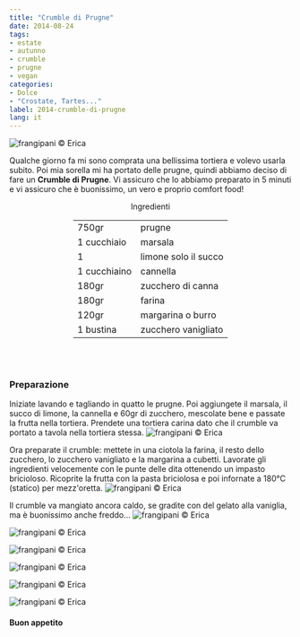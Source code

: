 ```yaml
---
title: "Crumble di Prugne"
date: 2014-08-24
tags:
- estate
- autunno
- crumble
- prugne
- vegan
categories:
- Dolce
- "Crostate, Tartes..."
label: 2014-crumble-di-prugne
lang: it
---
```

![](../2014-08-24-crumble-di-prugne/header.jpeg "frangipani © Erica")

Qualche giorno fa mi sono comprata una bellissima tortiera e volevo usarla subito. Poi mia sorella mi ha portato delle prugne, quindi abbiamo deciso di fare un **Crumble di Prugne**. Vi assicuro che lo abbiamo preparato in 5 minuti e vi assicuro che è buonissimo, un vero e proprio comfort food!


<div id="wrapper" style="text-align: center">
  <div id="yourdiv" style="display: inline-block;">
    <div class="ingredients" itemscope itemtype="http://schema.org/Recipe">
      <span itemprop="name" style="display:none;">Crumble di Prugne</span>
      <span itemprop="recipeCategory" style="display:none;">Dolce</span>
      <img itemprop="image" style="display:none;" class="ignore-gallery-item" src="../2014-08-24-crumble-di-prugne/header.jpeg"/>
      <span itemprop="author" style="display:none;">Erica Raiano</span>
      <span itemprop="description" style="display:none;">Crumble di Prugne un comfort food pazzesco!</span>
      <div class="ingredients-title">Ingredienti</div>
      <table>
        <tbody>
          <tr itemprop="recipeIngredient">
            <td>750gr</td>
            <td>prugne</td>
          </tr>
          <tr itemprop="recipeIngredient">
            <td>1 cucchiaio</td>
            <td>marsala</td>
          </tr>
          <tr itemprop="recipeIngredient">
            <td>1</td>
            <td>limone solo il succo</td>
          </tr>
          <tr itemprop="recipeIngredient">
            <td>1 cucchiaino</td>
            <td>cannella</td>
          </tr>
          <tr itemprop="recipeIngredient">
            <td>180gr</td>
            <td>zucchero di canna</td>
          </tr>
          <tr itemprop="recipeIngredient">
            <td>180gr</td>
            <td>farina</td>
          </tr>
          <tr itemprop="recipeIngredient">
            <td>120gr</td>
            <td>margarina o burro</td>
          </tr>
          <tr itemprop="recipeIngredient">
            <td>1 bustina</td>
            <td>zucchero vanigliato</td>
          </tr>
        </tbody>
      </table>
      <br></br>
    </div>
  </div>
</div>


<h3>
  <font color="grey">
    <i class="fa-solid fa-gears"></i>
  </font> Preparazione
</h3>

Iniziate lavando e tagliando in quatto le prugne. Poi aggiungete il marsala, il succo di limone, la cannella e 60gr di zucchero, mescolate bene e passate la frutta nella tortiera. Prendete una tortiera carina dato che il crumble va portato a tavola nella tortiera stessa.
![](../2014-08-24-crumble-di-prugne/prugne.jpeg "frangipani © Erica")

Ora preparate il crumble: mettete in una ciotola la farina, il resto dello zucchero, lo zucchero vanigliato e la margarina a cubetti. Lavorate gli ingredienti velocemente con le punte delle dita ottenendo un impasto bricioloso. Ricoprite la frutta con la pasta briciolosa e poi infornate a 180°C (statico) per mezz'oretta.
![](../2014-08-24-crumble-di-prugne/teglia.jpeg "frangipani © Erica")

Il crumble va mangiato ancora caldo, se gradite con del gelato alla vaniglia, ma è buonissimo anche freddo...
![](../2014-08-24-crumble-di-prugne/risultato1.jpeg "frangipani © Erica")

![](../2014-08-24-crumble-di-prugne/risultato2.jpeg "frangipani © Erica")

![](../2014-08-24-crumble-di-prugne/risultato3.jpeg "frangipani © Erica")

![](../2014-08-24-crumble-di-prugne/risultato4.jpeg "frangipani © Erica")

![](../2014-08-24-crumble-di-prugne/risultato5.jpeg "frangipani © Erica")

![](../2014-08-24-crumble-di-prugne/risultato6.jpeg "frangipani © Erica")

<h4>Buon appetito
  <font color="red">
    <i class="fa-regular fa-face-smile"></i>
  </font>
</h4>